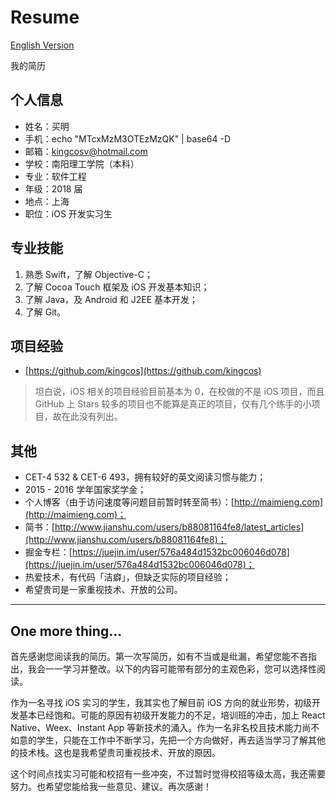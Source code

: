 # Resume

[English Version](README_ENG.md)

我的简历

## 个人信息

- 姓名：买明
- 手机：echo "MTcxMzM3OTEzMzQK" | base64 -D
- 邮箱：[kingcosv@hotmail.com](mailto:kingcosv@hotmail.com)
- 学校：南阳理工学院（本科）
- 专业：软件工程
- 年级：2018 届
- 地点：上海
- 职位：iOS 开发实习生

## 专业技能

1. 熟悉 Swift，了解 Objective-C；
2. 了解 Cocoa Touch 框架及 iOS 开发基本知识；
3. 了解 Java，及 Android 和 J2EE 基本开发；
4. 了解 Git。

## 项目经验

- [https://github.com/kingcos](https://github.com/kingcos)

> 坦白说，iOS 相关的项目经验目前基本为 0，在校做的不是 iOS 项目，而且 GitHub 上 Stars 较多的项目也不能算是真正的项目，仅有几个练手的小项目，故在此没有列出。

## 其他

- CET-4 532 & CET-6 493，拥有较好的英文阅读习惯与能力；
- 2015 - 2016 学年国家奖学金；
- 个人博客（由于访问速度等问题目前暂时转至简书）：[http://maimieng.com](http://maimieng.com)；
- 简书：[http://www.jianshu.com/users/b88081164fe8/latest_articles](http://www.jianshu.com/users/b88081164fe8)；
- 掘金专栏：[https://juejin.im/user/576a484d1532bc006046d078](https://juejin.im/user/576a484d1532bc006046d078)；
- 热爱技术，有代码「洁癖」，但缺乏实际的项目经验；
- 希望贵司是一家重视技术、开放的公司。

---

## One more thing...

首先感谢您阅读我的简历。第一次写简历，如有不当或是纰漏，希望您能不吝指出，我会一一学习并整改。以下的内容可能带有部分的主观色彩，您可以选择性阅读。

作为一名寻找 iOS 实习的学生，我其实也了解目前 iOS 方向的就业形势，初级开发基本已经饱和。可能的原因有初级开发能力的不足，培训班的冲击，加上 React Native、Weex、Instant App 等新技术的涌入。作为一名非名校且技术能力尚不如意的学生，只能在工作中不断学习，先把一个方向做好，再去适当学习了解其他的技术栈。这也是我希望贵司重视技术、开放的原因。

这个时间点找实习可能和校招有一些冲突，不过暂时觉得校招等级太高，我还需要努力。也希望您能给我一些意见、建议。再次感谢！
